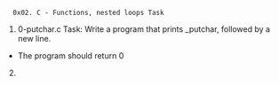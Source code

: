       0x02. C - Functions, nested loops Task

1. 0-putchar.c Task: Write a program that prints _putchar, followed by a new line.

* The program should return 0

2. 
